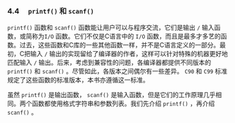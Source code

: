 ### 4.4　 `printf()` 和 `scanf()` 

`printf()` 函数和 `scanf()` 函数能让用户可以与程序交流，它们是输出 `/` 输入函数，或简称为`I/O` 函数。它们不仅是C语言中的 `I/O` 函数，而且是最多才多艺的函数。过去，这些函数和C库的一些其他函数一样，并不是C语言定义的一部分。最初，C把输入 `/` 输出的实现留给了编译器的作者，这样可以针对特殊的机器更好地匹配输入 `/` 输出。后来，考虑到兼容性的问题，各编译器都提供不同版本的 `printf()` 和 `scanf()` 。尽管如此，各版本之间偶尔有一些差异。 `C90` 和 `C99` 标准规定了这些函数的标准版本，本书亦遵循这一标准。

虽然 `printf()` 是输出函数， `scanf()` 是输入函数，但是它们的工作原理几乎相同。两个函数都使用格式字符串和参数列表。我们先介绍 `printf()` ，再介绍 `scanf()` 。

